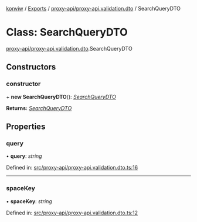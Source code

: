[konviw]() / [Exports](../modules.md) / [proxy-api/proxy-api.validation.dto](../modules/proxy_api_proxy_api_validation_dto.md) / SearchQueryDTO

# Class: SearchQueryDTO

[proxy-api/proxy-api.validation.dto](../modules/proxy_api_proxy_api_validation_dto.md).SearchQueryDTO

## Constructors

### constructor

\+ **new SearchQueryDTO**(): [*SearchQueryDTO*](proxy_api_proxy_api_validation_dto.searchquerydto.md)

**Returns:** [*SearchQueryDTO*](proxy_api_proxy_api_validation_dto.searchquerydto.md)

## Properties

### query

• **query**: *string*

Defined in: [src/proxy-api/proxy-api.validation.dto.ts:16](https://github.com/Sanofi-IADC/konviw/blob/d2e0da9/src/proxy-api/proxy-api.validation.dto.ts#L16)

___

### spaceKey

• **spaceKey**: *string*

Defined in: [src/proxy-api/proxy-api.validation.dto.ts:12](https://github.com/Sanofi-IADC/konviw/blob/d2e0da9/src/proxy-api/proxy-api.validation.dto.ts#L12)
